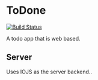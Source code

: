 ToDone
======
[![Build Status](https://travis-ci.org/PureMunky/ToDone.png?branch=ft_server)](https://travis-ci.org/PureMunky/ToDone)

A todo app that is web based.


## Server

Uses IOJS as the server backend..
